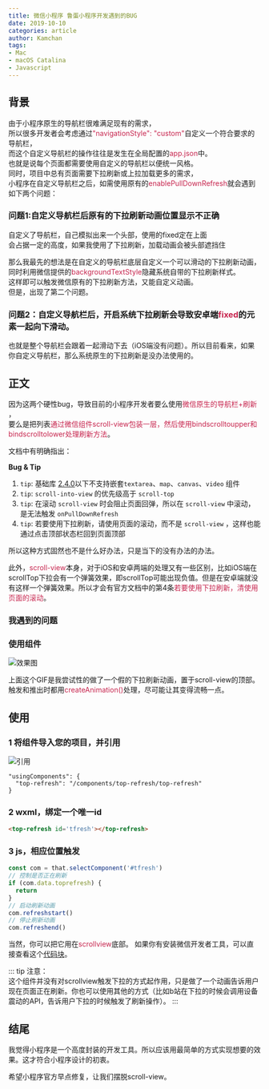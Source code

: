 ```yaml
---
title: 微信小程序 鲁蛋小程序开发遇到的BUG
date: 2019-10-10
categories: article
author: Kamchan
tags:
- Mac
- macOS Catalina
- Javascript
---
```


## 背景
由于小程序原生的导航栏很难满足现有的需求，
<br>
所以很多开发者会考虑通过<font color="#c7254e">"navigationStyle": "custom"</font>自定义一个符合要求的导航栏，
<br>
而这个自定义导航栏的操作往往是发生在全局配置的<font color="#c7254e">app.json</font>中。
<br>
也就是说每个页面都需要使用自定义的导航栏以便统一风格。
<br>
同时，项目中总有页面需要下拉刷新或上拉加载更多的需求，
<br>
小程序在自定义导航栏之后，如需使用原有的<font color="#c7254e">enablePullDownRefresh</font>就会遇到如下两个问题：
<br>

### 问题1:自定义导航栏后原有的下拉刷新动画位置显示不正确

自定义了导航栏，自己模拟出来一个头部，使用的fixed定在上面
<br>
会占据一定的高度，如果我使用了下拉刷新，加载动画会被头部遮挡住

那么我最先的想法是在自定义的导航栏底层自定义一个可以滑动的下拉刷新动画，
<br>
同时利用微信提供的<font color="#c7254e">backgroundTextStyle</font>隐藏系统自带的下拉刷新样式。
<br>
这样即可以触发微信原有的下拉刷新方法，又能自定义动画。
<br>
但是，出现了第二个问题。

### 问题2：自定义导航栏后，开启系统下拉刷新会导致安卓端<font color="#c7254e">fixed</font>的元素一起向下滑动。
也就是整个导航栏会跟着一起滑动下去（iOS端没有问题）。所以目前看来，如果你自定义导航栏，那么系统原生的下拉刷新是没办法使用的。

## 正文

因为这两个硬性bug，导致目前的小程序开发者要么使用<font color="#c7254e">微信原生的导航栏+刷新</font>
，
<br>
要么是把列表<font color="#c7254e">通过微信组件scroll-view包装一层，然后使用bindscrolltoupper和bindscrolltolower处理刷新方法</font>。

文档中有明确指出：

<b>Bug & Tip</b>
1. `tip`: 基础库 [2.4.0](https://developers.weixin.qq.com/miniprogram/dev/framework/compatibility.html)以下不支持嵌套`textarea`、`map`、`canvas`、`video` 组件
2. `tip`: `scroll-into-view` 的优先级高于 `scroll-top`
3. `tip`: 在滚动 `scroll-view` 时会阻止页面回弹，所以在 `scroll-view` 中滚动，是无法触发 `onPullDownRefresh`
4. `tip`: 若要使用下拉刷新，请使用页面的滚动，而不是 `scroll-view` ，这样也能通过点击顶部状态栏回到页面顶部

所以这种方式固然也不是什么好办法，只是当下的没有办法的办法。

此外，<font color="#c7254e">scroll-view</font>本身，对于iOS和安卓两端的处理又有一些区别，比如iOS端在scrollTop下拉会有一个弹簧效果，即scrollTop可能出现负值。但是在安卓端就没有这样一个弹簧效果。所以才会有官方文档中的第4条<font color="#c7254e">若要使用下拉刷新，清使用页面的滚动</font>。

### 我遇到的问题

### 使用组件

![效果图](https://kamchan.oss-cn-shenzhen.aliyuncs.com/1260967-a40e96dc7347c696.gif)

上面这个GIF是我尝试性的做了一个假的下拉刷新动画，置于scroll-view的顶部。触发和推出时都用<font color="#c7254e">createAnimation()</font>处理，尽可能让其变得流畅一点。

## 使用
### 1 将组件导入您的项目，并引用
![引用](https://kamchan.oss-cn-shenzhen.aliyuncs.com/1260967-0287c1c23be53cc9.png)

```
"usingComponents": {
  "top-refresh": "/components/top-refresh/top-refresh"
}
```

### 2 wxml，绑定一个唯一id
```html
<top-refresh id='tfresh'></top-refresh>
```

### 3 js，相应位置触发
```js
const com = that.selectComponent('#tfresh')
// 控制是否正在刷新
if (com.data.toprefresh) {
  return
}
// 启动刷新动画
com.refreshstart()
// 停止刷新动画
com.refreshend()
```

当然，你可以把它用在<font color="#c7254e">scrollview</font>底部。
如果你有安装微信开发者工具，可以直接查看这个[代码块](wechatide://minicode/nuzXJHmv778m)。

::: tip
注意：
<br>
这个组件并没有对scrollview触发下拉的方式起作用，只是做了一个动画告诉用户现在页面正在刷新。你也可以使用其他的方式（比如b站在下拉的时候会调用设备震动的API，告诉用户下拉的时候触发了刷新操作）。
:::

## 结尾
我觉得小程序是一个高度封装的开发工具。所以应该用最简单的方式实现想要的效果。这才符合小程序设计的初衷。

希望小程序官方早点修复，让我们摆脱scroll-view。



























